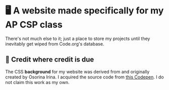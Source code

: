 # 🖥️ A website made specifically for my AP CSP class
There's not much else to it; just a place to store my projects until they inevitably get wiped from Code.org's database.
## 📝 Credit where credit is due
The CSS **background** for my website was derived from and originally created by Osorina Irina. I acquired the source code from [this Codepen](https://codepen.io/osorina/pen/PQdMOO). I do not claim this work as my own.

